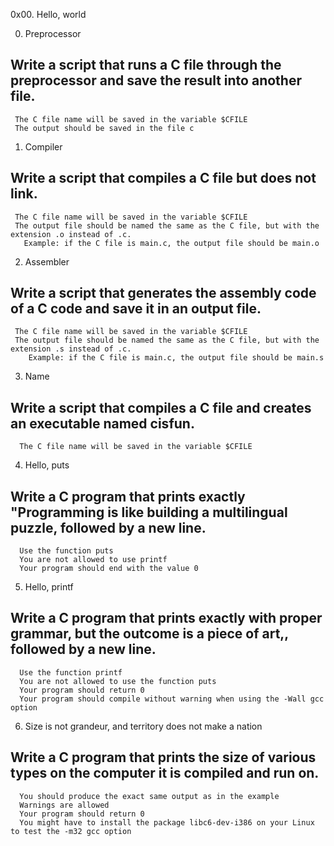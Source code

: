 0x00. Hello, world

0. Preprocessor

## Write a script that runs a C file through the preprocessor and save the result into another file.

     The C file name will be saved in the variable $CFILE
     The output should be saved in the file c

1. Compiler

## Write a script that compiles a C file but does not link.

     The C file name will be saved in the variable $CFILE
     The output file should be named the same as the C file, but with the extension .o instead of .c.
       Example: if the C file is main.c, the output file should be main.o

2. Assembler

## Write a script that generates the assembly code of a C code and save it in an output file.

     The C file name will be saved in the variable $CFILE
     The output file should be named the same as the C file, but with the extension .s instead of .c.
        Example: if the C file is main.c, the output file should be main.s

3. Name

## Write a script that compiles a C file and creates an executable named cisfun.

      The C file name will be saved in the variable $CFILE

4. Hello, puts

## Write a C program that prints exactly "Programming is like building a multilingual puzzle, followed by a new line.

      Use the function puts
      You are not allowed to use printf
      Your program should end with the value 0

5. Hello, printf

## Write a C program that prints exactly with proper grammar, but the outcome is a piece of art,, followed by a new line.

      Use the function printf
      You are not allowed to use the function puts
      Your program should return 0
      Your program should compile without warning when using the -Wall gcc option

6. Size is not grandeur, and territory does not make a nation

## Write a C program that prints the size of various types on the computer it is compiled and run on.

      You should produce the exact same output as in the example
      Warnings are allowed
      Your program should return 0
      You might have to install the package libc6-dev-i386 on your Linux to test the -m32 gcc option
